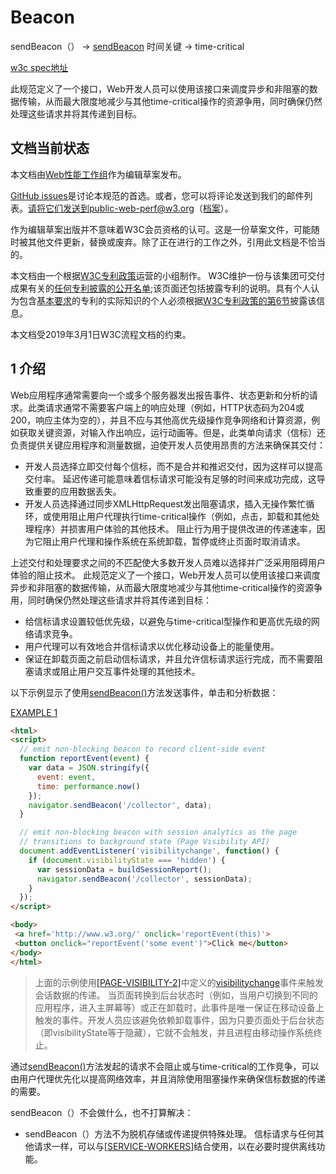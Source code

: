 # Beacon

sendBeacon（） -> [sendBeacon]()
时间关键 -> time-critical

[w3c spec地址](https://w3c.github.io/beacon/#sec-sendBeacon-method)

此规范定义了一个接口，Web开发人员可以使用该接口来调度异步和非阻塞的数据传输，从而最大限度地减少与其他time-critical操作的资源争用，同时确保仍然处理这些请求并将其传递到目标。

## 文档当前状态

本文档由[Web性能工作组](https://www.w3.org/webperf/)作为编辑草案发布。

[GitHub issues](https://github.com/w3c/beacon/issues/)是讨论本规范的首选。或者，您可以将评论发送到我们的邮件列表。请将它们发送到public-web-perf@w3.org（[档案](https://lists.w3.org/Archives/Public/public-web-perf/)）。

作为编辑草案出版并不意味着W3C会员资格的认可。这是一份草案文件，可能随时被其他文件更新，替换或废弃。除了正在进行的工作之外，引用此文档是不恰当的。

本文档由一个根据[W3C专利政策](https://www.w3.org/Consortium/Patent-Policy/)运营的小组制作。 W3C维护一份与该集团可交付成果有关的[任何专利披露的公开名单](https://www.w3.org/2004/01/pp-impl/45211/status);该页面还包括披露专利的说明。具有个人认为包含[基本要求](https://www.w3.org/Consortium/Patent-Policy/#def-essential)的专利的实际知识的个人必须根据[W3C专利政策的第6节](https://www.w3.org/Consortium/Patent-Policy/#sec-Disclosure)披露该信息。

本文档受2019年3月1日W3C流程文档的约束。

## 1 介绍

Web应用程序通常需要向一个或多个服务器发出报告事件、状态更新和分析的请求。此类请求通常不需要客户端上的响应处理（例如，HTTP状态码为204或200，响应主体为空的），并且不应与其他高优先级操作竞争网络和计算资源，例如获取关键资源，对输入作出响应，运行动画等。但是，此类单向请求（信标）还负责提供关键应用程序和测量数据，迫使开发人员使用昂贵的方法来确保其交付：

* 开发人员选择立即交付每个信标，而不是合并和推迟交付，因为这样可以提高交付率。 延迟传递可能意味着信标请求可能没有足够的时间来成功完成，这导致重要的应用数据丢失。
* 开发人员选择通过同步XMLHttpRequest发出阻塞请求，插入无操作繁忙循环，或使用阻止用户代理执行time-critical操作（例如，点击，卸载和其他处理程序）并损害用户体验的其他技术。 阻止行为用于提供改进的传递速率，因为它阻止用户代理和操作系统在系统卸载，暂停或终止页面时取消请求。

上述交付和处理要求之间的不匹配使大多数开发人员难以选择并广泛采用阻碍用户体验的阻止技术。 此规范定义了一个接口，Web开发人员可以使用该接口来调度异步和非阻塞的数据传输，从而最大限度地减少与其他time-critical操作的资源争用，同时确保仍然处理这些请求并将其传递到目标：

* 给信标请求设置较低优先级，以避免与time-critical型操作和更高优先级的网络请求竞争。
* 用户代理可以有效地合并信标请求以优化移动设备上的能量使用。
* 保证在卸载页面之前启动信标请求，并且允许信标请求运行完成，而不需要阻塞请求或阻止用户交互事件处理的其他技术。

以下示例显示了使用[sendBeacon()]()方法发送事件，单击和分析数据：

[EXAMPLE 1](https://w3c.github.io/beacon/#example-1)
```html
<html>
<script>
  // emit non-blocking beacon to record client-side event
  function reportEvent(event) {
    var data = JSON.stringify({
      event: event,
      time: performance.now()
    });
    navigator.sendBeacon('/collector', data);
  }

  // emit non-blocking beacon with session analytics as the page
  // transitions to background state (Page Visibility API)
  document.addEventListener('visibilitychange', function() {
    if (document.visibilityState === 'hidden') {
      var sessionData = buildSessionReport();
      navigator.sendBeacon('/collector', sessionData);
    }
  });
</script>

<body>
 <a href='http://www.w3.org/' onclick='reportEvent(this)'>
 <button onclick="reportEvent('some event')">Click me</button>
</body>
</html>
```

> 上面的示例使用[[PAGE-VISIBILITY-2]]()中定义的[visibilitychange](https://www.w3.org/TR/page-visibility-2/#dfn-visibilitychange)事件来触发会话数据的传递。 当页面转换到后台状态时（例如，当用户切换到不同的应用程序，进入主屏幕等）或正在卸载时，此事件是唯一保证在移动设备上触发的事件。开发人员应该避免依赖卸载事件，因为只要页面处于后台状态（即visibilityState等于隐藏），它就不会触发，并且进程由移动操作系统终止。

通过[sendBeacon()]()方法发起的请求不会阻止或与time-critical的工作竞争，可以由用户代理优先化以提高网络效率，并且消除使用阻塞操作来确保信标数据的传递的需要。

sendBeacon（）不会做什么，也不打算解决：

* sendBeacon（）方法不为脱机存储或传递提供特殊处理。 信标请求与任何其他请求一样，可以与[[SERVICE-WORKERS]](https://w3c.github.io/beacon/#bib-service-workers)结合使用，以在必要时提供离线功能。

[sendBeacon]: https://w3c.github.io/beacon/#dom-navigator-sendbeacon
[\[PAGE-VISIBILITY-2\]]: https://w3c.github.io/beacon/#bib-page-visibility-2
